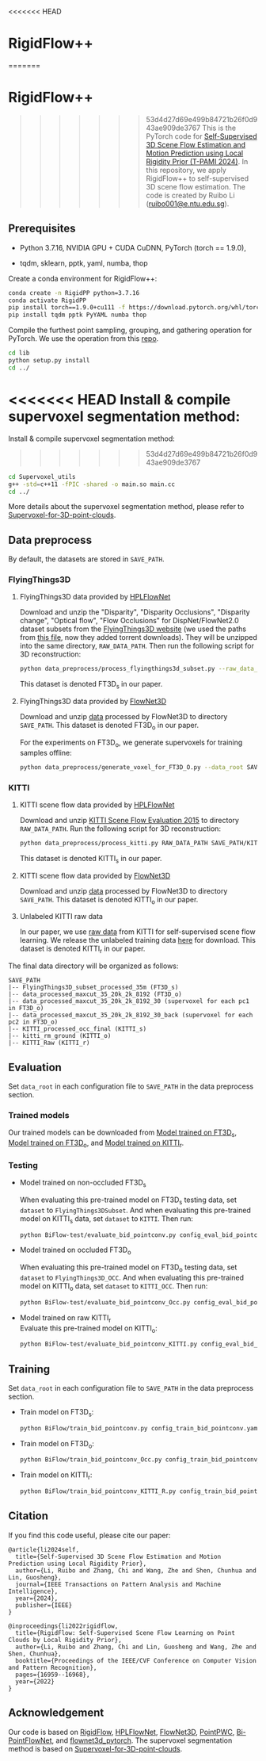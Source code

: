 <<<<<<< HEAD
# RigidFlow++
=======
# RigidFlow++ 
>>>>>>> 53d4d27d69e499b84721b26f0d943ae909de3767
This is the PyTorch code for [Self-Supervised 3D Scene Flow Estimation and Motion Prediction using Local Rigidity Prior (T-PAMI 2024)](https://www.computer.org/csdl/journal/tp/5555/01/10530455/1WWdXdJBbTW). In this repository, we apply RigidFlow++ to  self-supervised 3D scene flow estimation. The code is created by Ruibo Li (ruibo001@e.ntu.edu.sg).


## Prerequisites
- Python 3.7.16, NVIDIA GPU + CUDA CuDNN, PyTorch (torch == 1.9.0),

- tqdm, sklearn, pptk, yaml, numba, thop



Create a conda environment for RigidFlow++:
```bash
conda create -n RigidPP python=3.7.16
conda activate RigidPP
pip install torch==1.9.0+cu111 -f https://download.pytorch.org/whl/torch_stable.html
pip install tqdm pptk PyYAML numba thop
```

Compile the furthest point sampling, grouping, and gathering operation for PyTorch. We use the operation from this [repo](https://github.com/sshaoshuai/Pointnet2.PyTorch).
```bash
cd lib
python setup.py install
cd ../
```

<<<<<<< HEAD
Install & compile supervoxel segmentation method:
=======
Install & compile supervoxel segmentation method: 
>>>>>>> 53d4d27d69e499b84721b26f0d943ae909de3767
```bash
cd Supervoxel_utils
g++ -std=c++11 -fPIC -shared -o main.so main.cc
cd ../
```
More details about the supervoxel segmentation method, please refer to [Supervoxel-for-3D-point-clouds](https://github.com/yblin/Supervoxel-for-3D-point-clouds).

## Data preprocess
By default, the datasets are stored in `SAVE_PATH`.
### FlyingThings3D
1. FlyingThings3D data provided by [HPLFlowNet](https://github.com/laoreja/HPLFlowNet)

    Download and unzip the "Disparity", "Disparity Occlusions", "Disparity change", "Optical flow", "Flow Occlusions" for DispNet/FlowNet2.0 dataset subsets from the [FlyingThings3D website](https://lmb.informatik.uni-freiburg.de/resources/datasets/SceneFlowDatasets.en.html) (we used the paths from [this file](https://lmb.informatik.uni-freiburg.de/data/FlyingThings3D_subset/FlyingThings3D_subset_all_download_paths.txt), now they added torrent downloads). They will be unzipped into the same directory, `RAW_DATA_PATH`. Then run the following script for 3D reconstruction:

    ```bash
    python data_preprocess/process_flyingthings3d_subset.py --raw_data_path RAW_DATA_PATH --save_path SAVE_PATH/FlyingThings3D_subset_processed_35m --only_save_near_pts
    ```

    This dataset is denoted FT3D<sub>s</sub> in our paper.

2. FlyingThings3D data provided by [FlowNet3D](https://github.com/xingyul/flownet3d)

    Download and unzip [data](https://drive.google.com/file/d/1CMaxdt-Tg1Wct8v8eGNwuT7qRSIyJPY-/view) processed by FlowNet3D to directory `SAVE_PATH`. This dataset is denoted FT3D<sub>o</sub> in our paper.

    For the experiments on FT3D<sub>o</sub>, we generate supervoxels for training samples offline:
    ```bash
    python data_preprocess/generate_voxel_for_FT3D_O.py --data_root SAVE_PATH --num_supervoxels 30
    ```

### KITTI
1. KITTI scene flow data provided by [HPLFlowNet](https://github.com/laoreja/HPLFlowNet)

    Download and unzip [KITTI Scene Flow Evaluation 2015](http://www.cvlibs.net/download.php?file=data_scene_flow.zip) to directory `RAW_DATA_PATH`.
    Run the following script for 3D reconstruction:
    ```bash
    python data_preprocess/process_kitti.py RAW_DATA_PATH SAVE_PATH/KITTI_processed_occ_final
    ```
    This dataset is denoted KITTI<sub>s</sub> in our paper.

2. KITTI scene flow data provided by [FlowNet3D](https://github.com/xingyul/flownet3d)

    Download and unzip [data](https://drive.google.com/open?id=1XBsF35wKY0rmaL7x7grD_evvKCAccbKi) processed by FlowNet3D to directory `SAVE_PATH`. This dataset is denoted KITTI<sub>o</sub> in our paper.

3. Unlabeled KITTI raw data

    In our paper, we use [raw data](http://www.cvlibs.net/datasets/kitti/raw_data.php) from KITTI for self-supervised scene flow learning.
    We release the unlabeled training data [here](https://drive.google.com/file/d/12S69dpuz3PDujVZIcrDP_8H5QmbWZP9m/view?usp=sharing) for download. This dataset is denoted KITTI<sub>r</sub> in our paper.

The final data directory will be organized as follows:
```
SAVE_PATH
|-- FlyingThings3D_subset_processed_35m (FT3D_s)
|-- data_processed_maxcut_35_20k_2k_8192 (FT3D_o)
|-- data_processed_maxcut_35_20k_2k_8192_30 (supervoxel for each pc1 in FT3D_o)
|-- data_processed_maxcut_35_20k_2k_8192_30_back (supervoxel for each pc2 in FT3D_o)
|-- KITTI_processed_occ_final (KITTI_s)
|-- kitti_rm_ground (KITTI_o)
|-- KITTI_Raw (KITTI_r)
```


## Evaluation
Set `data_root` in each configuration file to `SAVE_PATH` in the data preprocess section.

### Trained models
Our trained models can be downloaded from [Model trained on FT3D<sub>s</sub>](https://drive.google.com/file/d/17SQrZmqgCn0lsu2aFNOsiQtuL4btukW1/view?usp=drive_link), [Model trained on FT3D<sub>o</sub>](https://drive.google.com/file/d/1x8yhsm0YB017IpOfaDXXDVMGwUDR0mjk/view?usp=drive_link), and [Model trained on KITTI<sub>r</sub>](https://drive.google.com/file/d/1iYOLG-0Gs0q0MfirFB2o0eUc7kKmB1dq/view?usp=drive_link).


### Testing

* Model trained on non-occluded FT3D<sub>s</sub>

    When evaluating this pre-trained model on FT3D<sub>s</sub> testing data, set `dataset` to `FlyingThings3DSubset`.  And when evaluating this pre-trained model on KITTI<sub>s</sub> data, set `dataset` to `KITTI`.
Then run:
    ```bash
    python BiFlow-test/evaluate_bid_pointconv.py config_eval_bid_pointconv.yaml
    ```

* Model trained on occluded FT3D<sub>o</sub>

    When evaluating this pre-trained model on FT3D<sub>o</sub> testing data, set `dataset` to `FlyingThings3D_OCC`.  And when evaluating this pre-trained model on KITTI<sub>o</sub> data, set `dataset` to `KITTI_OCC`. Then run:
    ```bash
    python BiFlow-test/evaluate_bid_pointconv_Occ.py config_eval_bid_pointconv_Occ.yaml
    ```

* Model trained on raw KITTI<sub>r</sub>  
    Evaluate this pre-trained model on KITTI<sub>o</sub>:
    ```bash
    python BiFlow-test/evaluate_bid_pointconv_KITTI.py config_eval_bid_pointconv_KITTI.yaml
    ```

## Training
Set `data_root` in each configuration file to `SAVE_PATH` in the data preprocess section.

* Train model on FT3D<sub>s</sub>:
    ```bash
   python BiFlow/train_bid_pointconv.py config_train_bid_pointconv.yaml
    ```

* Train model on FT3D<sub>o</sub>:
    ```bash
   python BiFlow/train_bid_pointconv_Occ.py config_train_bid_pointconv_Occ.yaml
    ```

* Train model on KITTI<sub>r</sub>:
  ```bash
  python BiFlow/train_bid_pointconv_KITTI_R.py config_train_bid_pointconv_KITTI.yaml
  ```

## Citation

If you find this code useful, please cite our paper:
```
@article{li2024self,
  title={Self-Supervised 3D Scene Flow Estimation and Motion Prediction using Local Rigidity Prior},
  author={Li, Ruibo and Zhang, Chi and Wang, Zhe and Shen, Chunhua and Lin, Guosheng},
  journal={IEEE Transactions on Pattern Analysis and Machine Intelligence},
  year={2024},
  publisher={IEEE}
}
```
```
@inproceedings{li2022rigidflow,
  title={RigidFlow: Self-Supervised Scene Flow Learning on Point Clouds by Local Rigidity Prior},
  author={Li, Ruibo and Zhang, Chi and Lin, Guosheng and Wang, Zhe and Shen, Chunhua},
  booktitle={Proceedings of the IEEE/CVF Conference on Computer Vision and Pattern Recognition},
  pages={16959--16968},
  year={2022}
}
```

## Acknowledgement

Our code is based on [RigidFlow](https://github.com/L1bra1/RigidFlow/), [HPLFlowNet](https://github.com/laoreja/HPLFlowNet), [FlowNet3D](https://github.com/xingyul/flownet3d), [PointPWC](https://github.com/DylanWusee/PointPWC), [Bi-PointFlowNet](https://github.com/valeoai/FLOT), and [flownet3d_pytorch](https://github.com/hyangwinter/flownet3d_pytorch).
The supervoxel segmentation method is based on [Supervoxel-for-3D-point-clouds](https://github.com/yblin/Supervoxel-for-3D-point-clouds).
